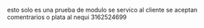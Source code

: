 esto solo es una prueba de modulo se servico al cliente se aceptan comentrarios o plata al nequi 3162524699
